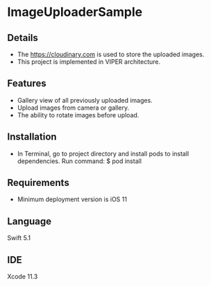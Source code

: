 # ImageUploaderSample

## Details
* The https://cloudinary.com is used to store the uploaded images.
* This project is implemented in VIPER architecture.

## Features
* Gallery view of all previously uploaded images.
* Upload images from camera or gallery.
* The ability to rotate images before upload.

## Installation
* In Terminal, go to project directory and install pods to install dependencies. Run command:
  $ pod install

## Requirements
* Minimum deployment version is iOS 11

## Language
Swift 5.1

## IDE
Xcode 11.3
